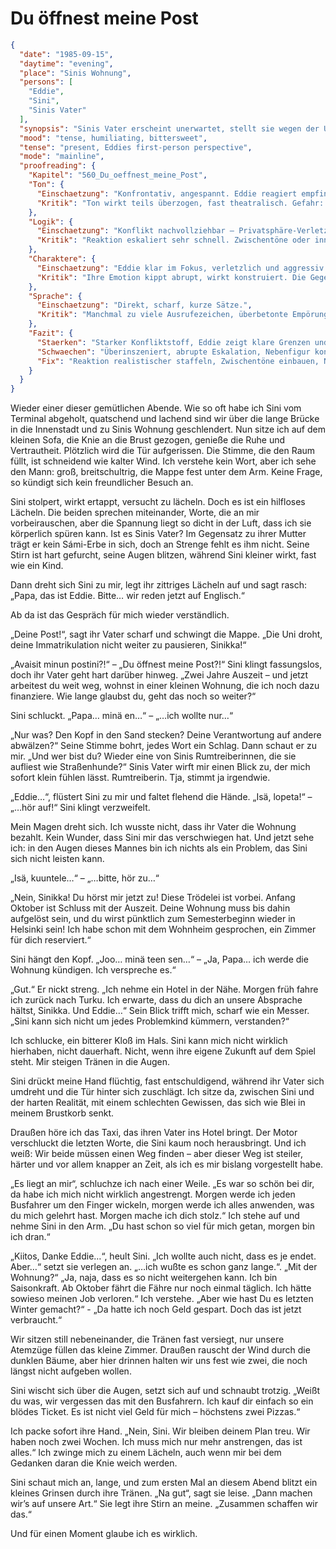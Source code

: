 # Du öffnest meine Post

```json
{
  "date": "1985-09-15",
  "daytime": "evening",
  "place": "Sinis Wohnung",
  "persons": [
    "Eddie",
    "Sini",
    "Sinis Vater"
  ],
  "synopsis": "Sinis Vater erscheint unerwartet, stellt sie wegen der Uni und der Wohnung zur Rede und macht Eddie klar, dass sie nicht bleiben kann.",
  "mood": "tense, humiliating, bittersweet",
  "tense": "present, Eddies first-person perspective",
  "mode": "mainline",
  "proofreading": {
    "Kapitel": "560_Du_oeffnest_meine_Post",
    "Ton": {
      "Einschaetzung": "Konfrontativ, angespannt. Eddie reagiert empfindlich und spitz.",
      "Kritik": "Ton wirkt teils überzogen, fast theatralisch. Gefahr: melodramatisch statt jugendlich-authentisch."
    },
    "Logik": {
      "Einschaetzung": "Konflikt nachvollziehbar – Privatsphäre-Verletzung als Trigger plausibel.",
      "Kritik": "Reaktion eskaliert sehr schnell. Zwischentöne oder innerer Zwiespalt fehlen, wodurch Szene holzschnittartig wirkt."
    },
    "Charaktere": {
      "Einschaetzung": "Eddie klar im Fokus, verletzlich und aggressiv zugleich.",
      "Kritik": "Ihre Emotion kippt abrupt, wirkt konstruiert. Die Gegenfigur bleibt blass, agiert nur als Auslöser."
    },
    "Sprache": {
      "Einschaetzung": "Direkt, scharf, kurze Sätze.",
      "Kritik": "Manchmal zu viele Ausrufezeichen, überbetonte Empörung. Wenig Variation, Sprache wirkt gleichförmig."
    },
    "Fazit": {
      "Staerken": "Starker Konfliktstoff, Eddie zeigt klare Grenzen und Verletzlichkeit.",
      "Schwaechen": "Überinszeniert, abrupte Eskalation, Nebenfigur konturlos.",
      "Fix": "Reaktion realistischer staffeln, Zwischentöne einbauen, Nebenfigur stärker zeichnen, Sprache variieren."
    }
  }
}
```

Wieder einer dieser gemütlichen Abende. Wie so oft habe ich Sini vom Terminal
abgeholt, quatschend und lachend sind wir über die lange Brücke in die
Innenstadt und zu Sinis Wohnung geschlendert. Nun sitze ich auf dem kleinen
Sofa, die Knie an die Brust gezogen, genieße die Ruhe und Vertrautheit.
Plötzlich wird die Tür aufgerissen. Die Stimme, die den Raum füllt, ist
schneidend wie kalter Wind. Ich verstehe kein Wort, aber ich sehe den Mann:
groß, breitschultrig, die Mappe fest unter dem Arm. Keine Frage, so kündigt sich
kein freundlicher Besuch an.

Sini stolpert, wirkt ertappt, versucht zu lächeln. Doch es ist ein hilfloses
Lächeln. Die beiden sprechen miteinander, Worte, die an mir vorbeirauschen, aber
die Spannung liegt so dicht in der Luft, dass ich sie körperlich spüren kann.
Ist es Sinis Vater? Im Gegensatz zu ihrer Mutter trägt er kein Sámi-Erbe in
sich, doch an Strenge fehlt es ihm nicht. Seine Stirn ist hart gefurcht, seine
Augen blitzen, während Sini kleiner wirkt, fast wie ein Kind.

Dann dreht sich Sini zu mir, legt ihr zittriges Lächeln auf und sagt rasch:
„Papa, das ist Eddie. Bitte… wir reden jetzt auf Englisch.“

Ab da ist das Gespräch für mich wieder verständlich.

„Deine Post!“, sagt ihr Vater scharf und schwingt die Mappe. „Die Uni droht,
deine Immatrikulation nicht weiter zu pausieren, Sinikka!“

„Avaisit minun postini?!“ – „Du öffnest meine Post?!“ Sini klingt fassungslos,
doch ihr Vater geht hart darüber hinweg. „Zwei Jahre Auszeit – und jetzt
arbeitest du weit weg, wohnst in einer kleinen Wohnung, die ich noch dazu
finanziere. Wie lange glaubst du, geht das noch so weiter?“

Sini schluckt. „Papa… minä en…“ – „…ich wollte nur…“

„Nur was? Den Kopf in den Sand stecken? Deine Verantwortung auf andere
abwälzen?“ Seine Stimme bohrt, jedes Wort ein Schlag. Dann schaut er zu mir.
„Und wer bist du? Wieder eine von Sinis Rumtreiberinnen, die sie aufliest wie
Straßenhunde?“ Sinis Vater wirft mir einen Blick zu, der mich sofort klein
fühlen lässt. Rumtreiberin. Tja, stimmt ja irgendwie.

„Eddie…“, flüstert Sini zu mir und faltet flehend die Hände. „Isä, lopeta!“ –
„…hör auf!“ Sini klingt verzweifelt.

Mein Magen dreht sich. Ich wusste nicht, dass ihr Vater die Wohnung bezahlt.
Kein Wunder, dass Sini mir das verschwiegen hat. Und jetzt sehe ich: in den
Augen dieses Mannes bin ich nichts als ein Problem, das Sini sich nicht leisten
kann.

„Isä, kuuntele…“ – „…bitte, hör zu…“

„Nein, Sinikka! Du hörst mir jetzt zu! Diese Trödelei ist vorbei. Anfang Oktober
ist Schluss mit der Auszeit. Deine Wohnung muss bis dahin aufgelöst sein, und du
wirst pünktlich zum Semesterbeginn wieder in Helsinki sein! Ich habe schon mit
dem Wohnheim gesprochen, ein Zimmer für dich reserviert.“

Sini hängt den Kopf. „Joo… minä teen sen…“ – „Ja, Papa… ich werde die Wohnung
kündigen. Ich verspreche es.“

„Gut.“ Er nickt streng. „Ich nehme ein Hotel in der Nähe. Morgen früh fahre ich
zurück nach Turku. Ich erwarte, dass du dich an unsere Absprache hältst,
Sinikka. Und Eddie…“ Sein Blick trifft mich, scharf wie ein Messer. „Sini kann
sich nicht um jedes Problemkind kümmern, verstanden?“

Ich schlucke, ein bitterer Kloß im Hals. Sini kann mich nicht wirklich
hierhaben, nicht dauerhaft. Nicht, wenn ihre eigene Zukunft auf dem Spiel steht.
Mir steigen Tränen in die Augen.

Sini drückt meine Hand flüchtig, fast entschuldigend, während ihr Vater sich
umdreht und die Tür hinter sich zuschlägt. Ich sitze da, zwischen Sini und der
harten Realität, mit einem schlechten Gewissen, das sich wie Blei in meinem
Brustkorb senkt.

Draußen höre ich das Taxi, das ihren Vater ins Hotel bringt. Der Motor
verschluckt die letzten Worte, die Sini kaum noch herausbringt. Und ich weiß:
Wir beide müssen einen Weg finden – aber dieser Weg ist steiler, härter und vor
allem knapper an Zeit, als ich es mir bislang vorgestellt habe.

„Es liegt an mir“, schluchze ich nach einer Weile. „Es war so schön bei dir, da
habe ich mich nicht wirklich angestrengt. Morgen werde ich jeden Busfahrer um
den Finger wickeln, morgen werde ich alles anwenden, was du mich gelehrt hast.
Morgen mache ich dich stolz.“ Ich stehe auf und nehme Sini in den Arm. „Du hast
schon so viel für mich getan, morgen bin ich dran.“

„Kiitos, Danke Eddie…“, heult Sini. „Ich wollte auch nicht, dass es je endet.
Aber…“ setzt sie verlegen an. „…ich wußte es schon ganz lange.“. „Mit der
Wohnung?“ „Ja, naja, dass es so nicht weitergehen kann. Ich bin Saisonkraft. Ab
Oktober fährt die Fähre nur noch einmal täglich. Ich hätte sowieso meinen Job
verloren.“ Ich verstehe. „Aber wie hast Du es letzten Winter gemacht?“ - „Da
hatte ich noch Geld gespart. Doch das ist jetzt verbraucht.“

Wir sitzen still nebeneinander, die Tränen fast versiegt, nur unsere Atemzüge
füllen das kleine Zimmer. Draußen rauscht der Wind durch die dunklen Bäume, aber
hier drinnen halten wir uns fest wie zwei, die noch längst nicht aufgeben
wollen.

Sini wischt sich über die Augen, setzt sich auf und schnaubt trotzig. „Weißt du
was, wir vergessen das mit den Busfahrern. Ich kauf dir einfach so ein blödes
Ticket. Es ist nicht viel Geld für mich – höchstens zwei Pizzas.“

Ich packe sofort ihre Hand. „Nein, Sini. Wir bleiben deinem Plan treu. Wir haben
noch zwei Wochen. Ich muss mich nur mehr anstrengen, das ist alles.“ Ich zwinge
mich zu einem Lächeln, auch wenn mir bei dem Gedanken daran die Knie weich
werden.

Sini schaut mich an, lange, und zum ersten Mal an diesem Abend blitzt ein
kleines Grinsen durch ihre Tränen. „Na gut“, sagt sie leise. „Dann machen wir’s
auf unsere Art.“ Sie legt ihre Stirn an meine. „Zusammen schaffen wir das.“

Und für einen Moment glaube ich es wirklich.
